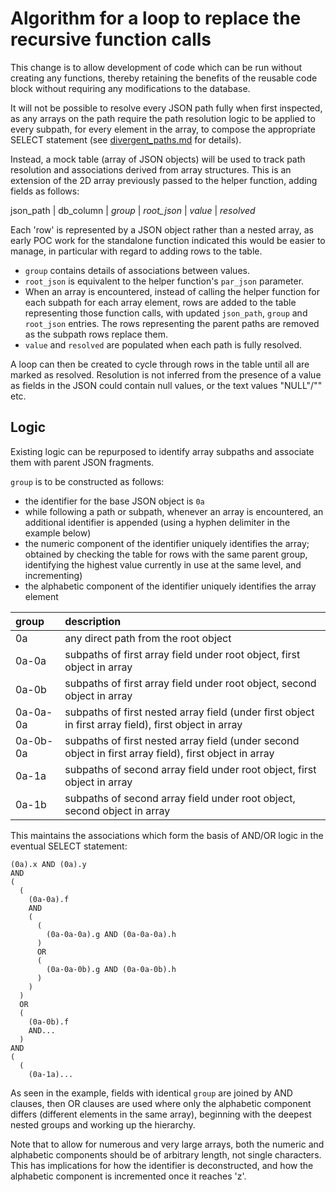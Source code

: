 # Algorithm for a loop to replace the recursive function calls

This change is to allow development of code which can be run without creating any functions, thereby retaining the benefits of the reusable code block without requiring any modifications to the database.

It will not be possible to resolve every JSON path fully when first inspected, as any arrays on the path require the path resolution logic to be applied to every subpath, for every element in the array, to compose the appropriate SELECT statement (see [divergent_paths.md](./divergent_paths.md) for details).

Instead, a mock table (array of JSON objects) will be used to track path resolution and associations derived from array structures. This is an extension of the 2D array previously passed to the helper function, adding fields as follows:

json_path | db_column | *group* | *root_json* | *value* | *resolved*

Each 'row' is represented by a JSON object rather than a nested array, as early POC work for the standalone function indicated this would be easier to manage, in particular with regard to adding rows to the table.

- `group` contains details of associations between values.
- `root_json` is equivalent to the helper function's `par_json` parameter.
- When an array is encountered, instead of calling the helper function for each subpath for each array element, rows are added to the table representing those function calls, with updated `json_path`, `group` and `root_json` entries. The rows representing the parent paths are removed as the subpath rows replace them.
- `value` and `resolved` are populated when each path is fully resolved.

A loop can then be created to cycle through rows in the table until all are marked as resolved. Resolution is not inferred from the presence of a value as fields in the JSON could contain null values, or the text values "NULL"/"<NULL>" etc.

## Logic

Existing logic can be repurposed to identify array subpaths and associate them with parent JSON fragments.

`group` is to be constructed as follows:
- the identifier for the base JSON object is `0a`
- while following a path or subpath, whenever an array is encountered, an additional identifier is appended (using a hyphen delimiter in the example below)
- the numeric component of the identifier uniquely identifies the array; obtained by checking the table for rows with the same parent group, identifying the highest value currently in use at the same level, and incrementing)
- the alphabetic component of the identifier uniquely identifies the array element

group    | description
:--------|:------------
0a       | any direct path from the root object
0a-0a    | subpaths of first array field under root object, first object in array
0a-0b    | subpaths of first array field under root object, second object in array
0a-0a-0a | subpaths of first nested array field (under first object in first array field), first object in array
0a-0b-0a | subpaths of first nested array field (under second object in first array field), first object in array
0a-1a    | subpaths of second array field under root object, first object in array
0a-1b    | subpaths of second array field under root object, second object in array

This maintains the associations which form the basis of AND/OR logic in the eventual SELECT statement:
```
(0a).x AND (0a).y
AND
(
  (
    (0a-0a).f
    AND
    (
      (
        (0a-0a-0a).g AND (0a-0a-0a).h
      )
      OR
      (
        (0a-0a-0b).g AND (0a-0a-0b).h
      )
    )
  )
  OR
  (
    (0a-0b).f
    AND...
  )
AND
(
  (
    (0a-1a)...
```
As seen in the example, fields with identical `group` are joined by AND clauses, then OR clauses are used where only the alphabetic component differs (different elements in the same array), beginning with the deepest nested groups and working up the hierarchy.

Note that to allow for numerous and very large arrays, both the numeric and alphabetic components should be of arbitrary length, not single characters. This has implications for how the identifier is deconstructed, and how the alphabetic component is incremented once it reaches 'z'.
